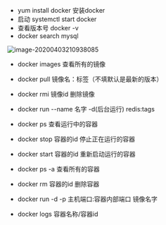 * yum install docker   安装docker
* 启动 systemctl start docker
* 查看版本号 docker -v
* docker search mysql

![image-20200403210938085](C:\Users\垫\AppData\Roaming\Typora\typora-user-images\image-20200403210938085.png)

* docker images 查看所有的镜像
* docker pull 镜像名：标签（不填默认是最新的版本）
* docker rmi 镜像id 删除镜像
* docker run --name 名字 -d(后台运行)  redis:tags
* docker ps      查看运行中的容器
* docker stop 容器的id     停止正在运行的容器
* docker start 容器的id    重新启动运行的容器
* docker ps -a        查看所有的容器
* docker rm 容器的id      删除容器



* docker run -d -p 主机端口:容器内部端口 镜像名字
* docker logs 容器名称/容器id

